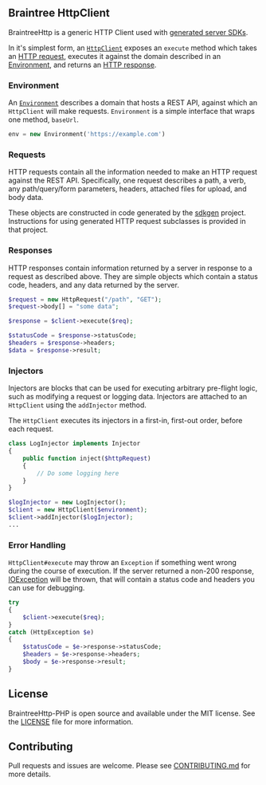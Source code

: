 ## Braintree HttpClient

BraintreeHttp is a generic HTTP Client used with [generated server SDKs](https://github.braintreeps.com/dx/sdkgen).

In it's simplest form, an [`HttpClient`](./lib/BraintreeHttp/HttpClient.php) exposes an `execute` method which takes an [HTTP request](./lib/BraintreeHttp/HttpRequest.php), executes it against the domain described in an [Environment](./lib/BraintreeHttp/Environment.php), and returns an [HTTP response](./lib/BraintreeHttp/HttpResponse.php).

### Environment

An [`Environment`](./lib/braintreehttp/environment.rb) describes a domain that hosts a REST API, against which an `HttpClient` will make requests. `Environment` is a simple interface that wraps one method, `baseUrl`.

```php
env = new Environment('https://example.com')
```

### Requests

HTTP requests contain all the information needed to make an HTTP request against the REST API. Specifically, one request describes a path, a verb, any path/query/form parameters, headers, attached files for upload, and body data.

These objects are constructed in code generated by the [sdkgen](http://github.braintreeps.com/dx/sdkgen) project. Instructions for using generated HTTP request subclasses is provided in that project.

### Responses

HTTP responses contain information returned by a server in response to a request as described above. They are simple objects which contain a status code, headers, and any data returned by the server.

```php
$request = new HttpRequest("/path", "GET");
$request->body[] = "some data";

$response = $client->execute($req);

$statusCode = $response->statusCode;
$headers = $response->headers;
$data = $response->result;
```

### Injectors

Injectors are blocks that can be used for executing arbitrary pre-flight logic, such as modifying a request or logging data. Injectors are attached to an `HttpClient` using the `addInjector` method.

The `HttpClient` executes its injectors in a first-in, first-out order, before each request.

```php
class LogInjector implements Injector
{
    public function inject($httpRequest)
    {
        // Do some logging here
    }
}

$logInjector = new LogInjector();
$client = new HttpClient($environment);
$client->addInjector($logInjector);
...
```

### Error Handling

`HttpClient#execute` may throw an `Exception` if something went wrong during the course of execution. If the server returned a non-200 response, [IOException](./lib/BraintreeHttp/IOException.php) will be thrown, that will contain a status code and headers you can use for debugging.

```php
try
{
    $client->execute($req);
}
catch (HttpException $e)
{
    $statusCode = $e->response->statusCode;
    $headers = $e->response->headers;
    $body = $e->response->result;
}
```

## License
BraintreeHttp-PHP is open source and available under the MIT license. See the [LICENSE](./LICENSE) file for more information.

## Contributing
Pull requests and issues are welcome. Please see [CONTRIBUTING.md](./CONTRIBUTING.md) for more details.
